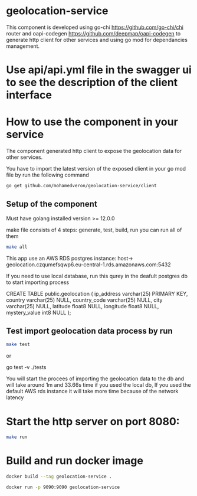 # geolocation-service
This component is developed using go-chi https://github.com/go-chi/chi router and oapi-codegen https://github.com/deepmap/oapi-codegen to generate http client for other services and using go mod for dependancies management.

# Use api/api.yml file in the swagger ui to see the description of the client interface

# How to use the component in your service

The component generated http client to expose the geolocation data for other services.

You have to import the latest version of the exposed client in your go mod file by run the following command

```bash
go get github.com/mohamedveron/geolocation-service/client
```


## Setup of the component

Must have golang installed version >= 12.0.0

make file consists of 4 steps: generate, test, build, run
you can run all of them 

```bash
make all
```
This app use an AWS RDS postgres instance: host-> geolocation.czqumefsqwp6.eu-central-1.rds.amazonaws.com:5432

If you need to use local database, run this qurey in the deafult postgres db to start importing process

CREATE TABLE public.geolocation (
	ip_address varchar(25) PRIMARY KEY,
	country varchar(25) NULL,
	country_code varchar(25) NULL,
	city varchar(25) NULL,
	latitude float8 NULL,
	longitude float8 NULL,
	mystery_value int8 NULL
);


## Test import geolocation data process by run

```bash
make test
```
or

go test -v ./tests

You will start the procees of importing the geolocation data to the db and will take around 1m and 33.66s time if you used the local db,
If you used the default AWS rds instance it will take more time because of the network latency 


# Start the http server on port 8080:

```bash
make run
```

# Build and run docker image

```bash
docker build --tag geolocation-service .
```

```bash
docker run -p 9090:9090 geolocation-service
```

